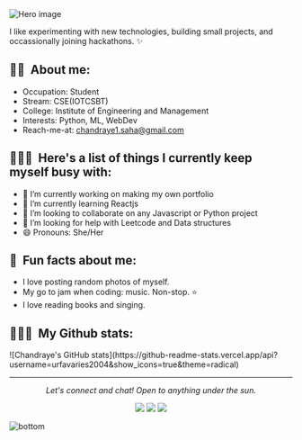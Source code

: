 <img src="https://raw.githubusercontent.com/jayehernandez/jayehernandez/3f5402efef9a0ae89211a6e04609558e862ca616/readme/hero.svg" alt="Hero image">

I like experimenting with new technologies, building small projects, and occassionally joining hackathons. ✨

<h2 align="left">👩🏻&nbsp; About me: </h2>

- Occupation: Student
- Stream: CSE(IOTCSBT)
- College: Institute of Engineering and Management
- Interests: Python, ML, WebDev
- Reach-me-at: chandraye1.saha@gmail.com


<h2 align="left">👩🏻‍💻&nbsp; Here's a list of things I currently keep myself busy with: </h2>

- 🔭 I’m currently working on making my own portfolio
- 🌱 I’m currently learning Reactjs
- 👯 I’m looking to collaborate on any Javascript or Python project
- 🤔 I’m looking for help with Leetcode and Data structures
- 😄 Pronouns: She/Her

<h2 align="left">💫&nbsp; Fun facts about me: </h2>

- I love posting random photos of myself.
- My go to jam when coding: music. Non-stop. ⭐️
- I love reading books and singing.
  
 
<h2 align="left">👩🏻‍💻&nbsp; My Github stats: </h2>
![Chandraye's GitHub stats](https://github-readme-stats.vercel.app/api?username=urfavaries2004&show_icons=true&theme=radical)

<hr>
<p align="center">
  <i>Let's connect and chat! Open to anything under the sun.</i>

  <p align="center">
    <a href="https://x.com/lxstfxl_aries04" alt="Twitter"><img src="https://raw.githubusercontent.com/jayehernandez/jayehernandez/3f5402efef9a0ae89211a6e04609558e862ca616/readme/twitter-fill.svg"></a>
    <a href="https://www.linkedin.com/in/chandraye-saha-331155262/" alt="Linkedin"><img src="https://raw.githubusercontent.com/jayehernandez/jayehernandez/3f5402efef9a0ae89211a6e04609558e862ca616/readme/linkedin-fill.svg"></a>
    <a href="mailto:chandraye1.saha@gmail.com" alt="Contact me"><img src="https://raw.githubusercontent.com/jayehernandez/jayehernandez/3f5402efef9a0ae89211a6e04609558e862ca616/readme/mail-fill.svg"></a>
  </p>

  
</p>

<img src="https://raw.githubusercontent.com/jayehernandez/jayehernandez/dcd7447c179f5a1131590b6ccba2223e879ab655/readme/bottom.svg" alt="bottom">
